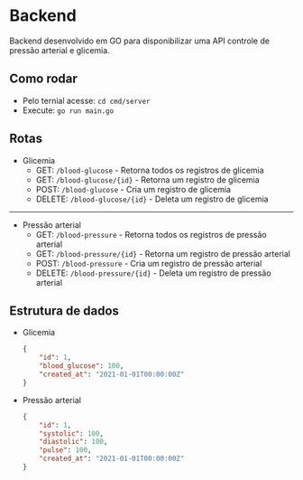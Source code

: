 # Backend

Backend desenvolvido em GO para disponibilizar uma API controle de pressão arterial e glicemia.

## Como rodar
- Pelo ternial acesse: `cd cmd/server`
- Execute: `go run main.go`

## Rotas
- Glicemia
    - GET: `/blood-glucose` - Retorna todos os registros de glicemia
    - GET: `/blood-glucose/{id}` - Retorna um registro de glicemia
    - POST: `/blood-glucose` - Cria um registro de glicemia
    - DELETE: `/blood-glucose/{id}` - Deleta um registro de glicemia
---
- Pressão arterial
    - GET: `/blood-pressure` - Retorna todos os registros de pressão arterial
    - GET: `/blood-pressure/{id}` - Retorna um registro de pressão arterial
    - POST: `/blood-pressure` - Cria um registro de pressão arterial
    - DELETE: `/blood-pressure/{id}` - Deleta um registro de pressão arterial

## Estrutura de dados
- Glicemia
    ```json
    {
        "id": 1,
        "blood_glucose": 100,
        "created_at": "2021-01-01T00:00:00Z"
    }
    ```

- Pressão arterial
    ```json
    {
        "id": 1,
        "systolic": 100,
        "diastolic": 100,
        "pulse": 100,
        "created_at": "2021-01-01T00:00:00Z"
    }
    ```